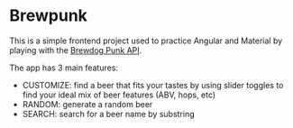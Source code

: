 # Brewpunk

This is a simple frontend project used to practice Angular and Material by playing with the [Brewdog Punk API](https://punkapi.com/documentation/v2).

The app has 3 main features:

* CUSTOMIZE: find a beer that fits your tastes by using slider toggles to find your ideal mix of beer features (ABV, hops, etc)
* RANDOM: generate a random beer
* SEARCH: search for a beer name by substring
